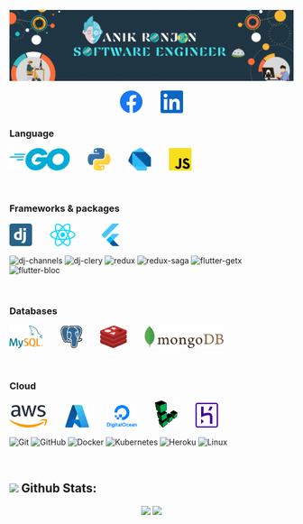 [![](profile.gif)](https://github.com/AnikRonjon)

<p align="center">
    <a href="https://www.facebook.com/anikronjon.swe"></a><img src="vendor/facebook.svg" height="40px"></a>&emsp;&emsp;
    <a href="https://bd.linkedin.com/in/anikronjon"></a><img src="vendor/linkedin.svg" height="40px"></a>
</p>




### Language
<img src="vendor/go.svg" height="40">&emsp;&emsp;
<img src="vendor/python.svg" height="40">&emsp;&emsp;
<img src="vendor/dart.svg" height="40">&emsp;&emsp;
<img src="vendor/javascript.svg" height="40">&emsp;&emsp;


<br>

### Frameworks & packages
<img src="vendor/django-icon.svg" height="40">&emsp;&emsp;
<img src="vendor/react.svg" height="40">&emsp;&emsp;&emsp;
<img src="vendor/flutter.svg" height="40">&emsp;&emsp;&emsp;

![dj-channels](https://img.shields.io/badge/-Channels-511?&logo=Websocket&logoColor=F90)
![dj-clery](https://img.shields.io/badge/-Celery-511?&logo=Celery&logoColor=F90)
![redux](https://img.shields.io/badge/-Redux-511?&logo=Redux&logoColor=F90)
![redux-saga](https://img.shields.io/badge/-ReduxSaga-511?&logo=ReduxSaga&logoColor=F90)
![flutter-getx](https://img.shields.io/badge/-GetX-511?&logo=&logoColor=F90)
![flutter-bloc](https://img.shields.io/badge/-Bloc-511?&logo=Bloc&logoColor=F90)


<br>

### Databases
<img src="vendor/mysql.svg" height="40">&emsp;&emsp;
<img src="vendor/postgresql.svg" height="40">&emsp;&emsp;
<img src="vendor/redis.svg" height="40">&emsp;&emsp;
<img src="vendor/mongodb.svg" height="40">&emsp;&emsp;


<br>

### Cloud
<img src="vendor/aws.svg" height="40">&emsp;&emsp;
<img src="vendor/microsoft-azure.svg" height="40">&emsp;&emsp;
<img src="vendor/digital-ocean.svg" height="40">&emsp;&emsp;
<img src="vendor/linode.svg" width="40">&emsp;&emsp;
<img src="vendor/heroku.svg" width="40">


![Git](https://img.shields.io/badge/-Git-511?&logo=Git)
![GitHub](https://img.shields.io/badge/-GitHub-511?&logo=GitHub&logoColor=F90)
![Docker](https://img.shields.io/badge/-Docker-511?&logo=Docker)
![Kubernetes](https://img.shields.io/badge/-Kubernetes-511?&logo=Kubernetes)
![Heroku](https://img.shields.io/badge/-Heroku-511?&logo=Heroku&logoColor=F90)
![Linux](https://img.shields.io/badge/-Linux-511?&logo=Linux)


<br>

## <img src="https://media.giphy.com/media/ZCN6F3FAkwsyOGU2RS/giphy.gif" width="40"> **Github Stats:**
 <p align="center">
   <img align="center" src="https://github-readme-streak-stats.herokuapp.com/?user=AnikRonjon&hide_border=false"/>
  <a href="https://github.com/AnikRonjon">
   <img align="center" src="https://github-readme-stats.vercel.app/api?username=AnikRonjon&show_icons=true&count_private=true">
  </a>
 </p>
